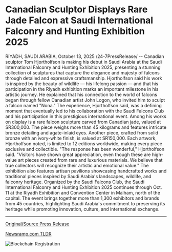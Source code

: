 # Canadian Sculptor Displays Rare Jade Falcon at Saudi International Falconry and Hunting Exhibition 2025

RIYADH, SAUDI ARABIA, October 13, 2025 /24-7PressRelease/ -- Canadian sculptor Tom Hjortholfson is making his debut in Saudi Arabia at the Saudi International Falconry and Hunting Exhibition 2025, presenting a stunning collection of sculptures that capture the elegance and majesty of falcons through detailed and expressive craftsmanship.  Hjortholfson said his work is inspired by the beauty of wildlife — his lifelong passion — and that his participation in the Riyadh exhibition marks an important milestone in his artistic journey.  He explained that his connection to the world of falcons began through fellow Canadian artist John Logon, who invited him to sculpt a falcon named "Nona." The experience, Hjortholfson said, was a defining moment that eventually led to his collaboration with the Saudi Falcons Club and his participation in this prestigious international event.  Among his works on display is a rare falcon sculpture carved from Canadian jade, valued at SR300,000. The piece weighs more than 45 kilograms and features intricate bronze detailing and agate-inlaid eyes. Another piece, crafted from solid bronze with an ivory-white finish, is valued at SR150,000. Each artwork, Hjortholfson noted, is limited to 12 editions worldwide, making every piece exclusive and collectible.  "The response has been wonderful," Hjortholfson said. "Visitors have shown great appreciation, even though these are high-value art pieces created from rare and luxurious materials. We believe that true collectors will recognize their artistic and emotional value."  The exhibition also features artisan pavilions showcasing handcrafted works and traditional pieces inspired by Saudi Arabia's landscapes, wildlife, and falconry heritage.  Organized by the Saudi Falcons Club, the Saudi International Falconry and Hunting Exhibition 2025 continues through Oct. 11 at the Riyadh Exhibition and Convention Center in Malham, north of the capital. The event brings together more than 1,300 exhibitors and brands from 45 countries, highlighting Saudi Arabia's commitment to preserving its heritage while promoting innovation, culture, and international exchange. 

---

[Original/Source Press Release](https://www.24-7pressrelease.com/press-release/527614/canadian-sculptor-displays-rare-jade-falcon-at-saudi-international-falconry-and-hunting-exhibition-2025)
                    

[Newsramp.com TLDR](https://newsramp.com/curated-news/canadian-sculptor-debuts-falcon-art-at-saudi-exhibition/6ae7be6e9d20841ff22a9da2d1c7df8d) 

 

 



![Blockchain Registration](https://cdn.newsramp.app/24-7PressRelease/qrcode/2510/13/jinx24aa.webp)